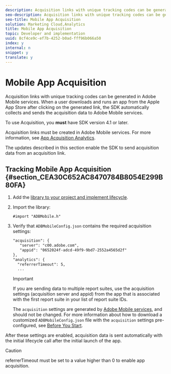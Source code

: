 ```yaml
---
description: Acquisition links with unique tracking codes can be generated in Adobe Mobile services. When a user downloads and runs an app from the Apple App Store after clicking on the generated link, the SDK automatically collects and sends the acquisition data to Adobe Mobile services.
seo-description: Acquisition links with unique tracking codes can be generated in Adobe Mobile services. When a user downloads and runs an app from the Apple App Store after clicking on the generated link, the SDK automatically collects and sends the acquisition data to Adobe Mobile services.
seo-title: Mobile App Acquisition
solution: Marketing Cloud,Analytics
title: Mobile App Acquisition
topic: Developer and implementation
uuid: 8cf4ce9c-ef7b-4252-b0ad-fff96b066a50
index: y
internal: n
snippet: y
translate: y
---
```


# Mobile App Acquisition

Acquisition links with unique tracking codes can be generated in Adobe Mobile services. When a user downloads and runs an app from the Apple App Store after clicking on the generated link, the SDK automatically collects and sends the acquisition data to Adobe Mobile services.

 To use Acquisition, you **must** have SDK version 4.1 or later.

Acquisition links must be created in Adobe Mobile services. For more information, see [App Acquisition Analytics](https://marketing.adobe.com/resources/help/en_US/mobile/?f=acquisition).

The updates described in this section enable the SDK to send acquisition data from an acquisition link.

## Tracking Mobile App Acquisition {#section_CEA30C652AC8470784B8054E299B80FA}

1. Add the [library to your project and implement lifecycle](../getting_started/dev_qs.md#concept_13176B6E37F547D6935E37125F457972). 
1. Import the library: 

   ```
   #import "ADBMobile.h"
   ```

1. Verify that `ADBMobileConfig.json` contains the required acquisition settings: 

   ```xml
   "acquisition": { 
      "server": "c00.adobe.com", 
      "appid": "0652024f-adcd-49f9-9bd7-2552a4565d2f" 
   }, 
   "analytics": { 
     "referrerTimeout": 5, 
     ...
   ```

   >[!IMPORTANT]
   >
   >If you are sending data to multiple report suites, use the acquisition settings (acquisition server and appid) from the app that is associated with the first report suite in your list of report suite IDs.

   The `acquisition` settings are generated by [Adobe Mobile services](https://mobilemarketing.adobe.com), and should not be changed. For more information about how to download a customized `ADBMobileConfig.json` file with the `acquisition` settings pre-configured, see [Before You Start](../getting_started/requirements.md#concept_2FA4E790CA1646FFB44488CF017821DE).

After these settings are enabled, acquisition data is sent automatically with the initial lifecycle call after the initial launch of the app.

>[!CAUTION]
>
>referrerTimeout must be set to a value higher than 0 to enable app acquisition.

